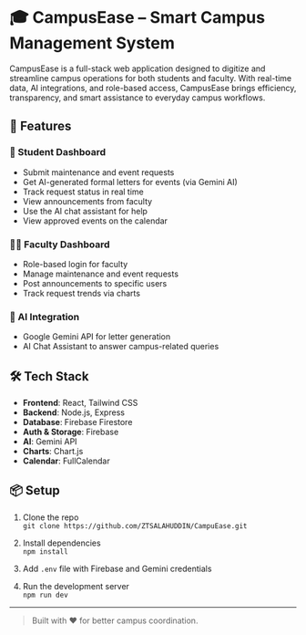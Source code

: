 # 🎓 CampusEase – Smart Campus Management System

CampusEase is a full-stack web application designed to digitize and streamline campus operations for both students and faculty. With real-time data, AI integrations, and role-based access, CampusEase brings efficiency, transparency, and smart assistance to everyday campus workflows.

## 🚀 Features

### 🎒 Student Dashboard
- Submit maintenance and event requests
- Get AI-generated formal letters for events (via Gemini AI)
- Track request status in real time
- View announcements from faculty
- Use the AI chat assistant for help
- View approved events on the calendar

### 👨‍🏫 Faculty Dashboard
- Role-based login for faculty
- Manage maintenance and event requests
- Post announcements to specific users
- Track request trends via charts

### 🤖 AI Integration
- Google Gemini API for letter generation
- AI Chat Assistant to answer campus-related queries

## 🛠️ Tech Stack
- **Frontend**: React, Tailwind CSS
- **Backend**: Node.js, Express
- **Database**: Firebase Firestore
- **Auth & Storage**: Firebase
- **AI**: Gemini API
- **Charts**: Chart.js
- **Calendar**: FullCalendar

## 📦 Setup

1. Clone the repo  
   `git clone https://github.com/ZTSALAHUDDIN/CampuEase.git`

2. Install dependencies  
   `npm install`

3. Add `.env` file with Firebase and Gemini credentials

4. Run the development server  
   `npm run dev`

---

> Built with ❤️ for better campus coordination.